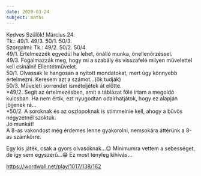 ```yaml
---
date: 2020-03-24
subject: maths
---
```


Kedves Szülők!
Március 24.<br />
Tk.: 49/1.  49/3.  50/1.  50/3.<br />
Szorgalmi: Tk.: 49/2.  50/2.  50/4.<br />
49/1. Értelmezzék egyedül ha lehet, önálló munka, önellenőrzéssel.<br />
49/3. Fogalmazzák meg, hogy mi a szabály és visszafelé milyen művelettel kell csinálni! Ellentétművelet.<br />
50/1. Olvassák le hangosan a nyitott mondatokat, mert úgy könnyebb értelmezni. Keresem azt a számot…(ők tudják)<br />
50/3. Műveleti sorrendet ismételjétek át előtte.<br />
*49/2. Segít az értelmezésben, amit a táblázat fölé írtam a megoldó kulcsban. Ha nem értik, ezt nyugodtan odaírhatjátok, hogy ez alapján jöjjenek rá…<br />
*50/2. A soroknak és az oszlopoknak is stimmelnie kell, ahogy a bűvös négyzetnél szoktuk.<br />
Jó munkát!<br />
A 8-as vakondost még érdemes lenne gyakorolni, nemsokára áttérünk a 8-as számkörre.

Egy kis játék, csak a gyors olvasóknak...😉 Minimumra vettem a sebességet, de így sem egyszerű...😁 Ez most tényleg kihívás...

https://wordwall.net/play/1017/138/162
